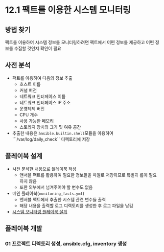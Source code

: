 # 12.1 팩트를 이용한 시스템 모니터링

## 방법 찾기
  팩트를 이용하여 시스템 정보를 모니터링하려면 팩트에서 어떤 정보를 제공하고 어떤 정보를 수집할 것인지 확인이 필요

## 사전 분석
  - 팩트를 이용하여 다음의 정보 추출
    + 호스트 이름
    + 커널 버전
    + 네트워크 인터페이스 이름
    + 네트워크 인터페이스 IP 주소
    + 운영체제 버전
    + CPU 개수
    + 사용 가능한 메모리
    + 스토리지 장치의 크기 및 여유 공간
  - 추출한 내용은 ```ànsible.builtin.shell```모듈을 이용하여 ```/var/log/daily_check`` 디렉토리에 저장

## 플레이북 설계
  - 사전 분석한 내용으로 플레이북 작성
    + 앤서블 팩트를 활용하여 필요한 정보들을 파일로 저장하므로 특별히 롤이 필요하지 않음
    + 또한 외부에서 넘겨주어야 할 변수도 없음
  - 메인 플레이북(```monitoring_facts.yml```)
    + 앤서블 팩트에서 추출한 시스템 관련 변수들 출력
    + 해당 내용을 출력할 로그 디렉토리를 생성한 후 로그 파일을 남김
  - [시스템 모니터링 플레이북 설계](https://docs.google.com/presentation/d/1zG0envKk27-t223Vm1V20ksPz2qr9PQ-yqAR8W_fUXE/edit#slide=id.g2de9552eff9_0_0)

## 플레이북 개발
### 01 프로젝트 디렉토리 생성, ansible.cfg, inventory 생성
